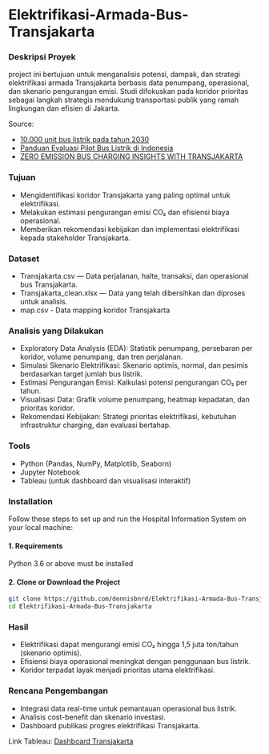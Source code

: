 # Elektrifikasi-Armada-Bus-Transjakarta

### Deskripsi Proyek
project ini bertujuan untuk menganalisis potensi, dampak, dan strategi elektrifikasi armada Transjakarta berbasis data penumpang, operasional, dan skenario pengurangan emisi. Studi difokuskan pada koridor prioritas sebagai langkah strategis mendukung transportasi publik yang ramah lingkungan dan efisien di Jakarta.

Source:
- [10.000 unit bus listrik pada tahun 2030](https://www.thejakartapost.com/news/2020/12/29/transjakarta-wants-10000-electric-buses-in-service-by-2030.html)
- [Panduan Evaluasi Pilot Bus Listrik di Indonesia](https://itdp-indonesia.org/wp-content/uploads/2023/11/A4-6-copy-Cover-AC-230-isi-matt-100gr.pdf)
- [ZERO EMISSION BUS CHARGING INSIGHTS WITH TRANSJAKARTA](https://cff-prod.s3.amazonaws.com/storage/files/7E8soeS5oOjeNscAR5fPHQThaOl9QFoLKXBr92sT.pdf)
  

### Tujuan
- Mengidentifikasi koridor Transjakarta yang paling optimal untuk elektrifikasi.
- Melakukan estimasi pengurangan emisi CO₂ dan efisiensi biaya operasional.
- Memberikan rekomendasi kebijakan dan implementasi elektrifikasi kepada stakeholder Transjakarta.

### Dataset
- Transjakarta.csv — Data perjalanan, halte, transaksi, dan operasional bus Transjakarta.
- Transjakarta_clean.xlsx — Data yang telah dibersihkan dan diproses untuk analisis.
- map.csv - Data mapping koridor Transjakarta

### Analisis yang Dilakukan
- Exploratory Data Analysis (EDA):
Statistik penumpang, persebaran per koridor, volume penumpang, dan tren perjalanan.
- Simulasi Skenario Elektrifikasi:
Skenario optimis, normal, dan pesimis berdasarkan target jumlah bus listrik.
- Estimasi Pengurangan Emisi:
Kalkulasi potensi pengurangan CO₂ per tahun.
- Visualisasi Data:
Grafik volume penumpang, heatmap kepadatan, dan prioritas koridor.
- Rekomendasi Kebijakan:
Strategi prioritas elektrifikasi, kebutuhan infrastruktur charging, dan evaluasi bertahap.

### Tools 
- Python (Pandas, NumPy, Matplotlib, Seaborn)
- Jupyter Notebook
- Tableau (untuk dashboard dan visualisasi interaktif)

### Installation
Follow these steps to set up and run the Hospital Information System on your local machine:
#### 1. Requirements
Python 3.6 or above must be installed
#### 2. Clone or Download the Project
```bash
git clone https://github.com/dennisbnrd/Elektrifikasi-Armada-Bus-Transjakarta.git
cd Elektrifikasi-Armada-Bus-Transjakarta
```

### Hasil
- Elektrifikasi dapat mengurangi emisi CO₂ hingga 1,5 juta ton/tahun (skenario optimis).
- Efisiensi biaya operasional meningkat dengan penggunaan bus listrik.
- Koridor terpadat layak menjadi prioritas utama elektrifikasi.

### Rencana Pengembangan
- Integrasi data real-time untuk pemantauan operasional bus listrik.
- Analisis cost-benefit dan skenario investasi.
- Dashboard publikasi progres elektrifikasi Transjakarta.

Link Tableau:
[Dashboard Transjakarta](https://public.tableau.com/app/profile/dennisbnrd/viz/dashboard-transjakarta/DashboardTransjakarta)
